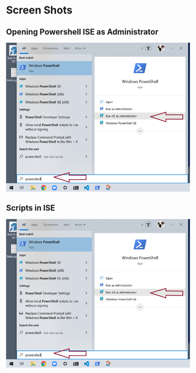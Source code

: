 # Screen Shots

## Opening Powershell ISE as Administrator
![Open Powershell](/docs/startISEasAdmin.png)

## Scripts in ISE
![Paste Script](startISEasAdmin.png)